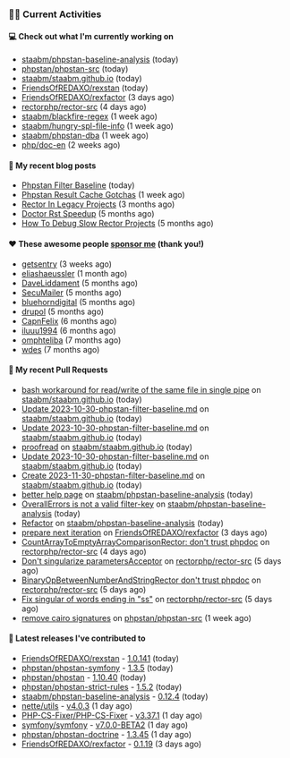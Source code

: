 ### 👨‍💻 Current Activities


#### 💻 Check out what I'm currently working on

- [staabm/phpstan-baseline-analysis](https://github.com/staabm/phpstan-baseline-analysis) (today)
- [phpstan/phpstan-src](https://github.com/phpstan/phpstan-src) (today)
- [staabm/staabm.github.io](https://github.com/staabm/staabm.github.io) (today)
- [FriendsOfREDAXO/rexstan](https://github.com/FriendsOfREDAXO/rexstan) (today)
- [FriendsOfREDAXO/rexfactor](https://github.com/FriendsOfREDAXO/rexfactor) (3 days ago)
- [rectorphp/rector-src](https://github.com/rectorphp/rector-src) (4 days ago)
- [staabm/blackfire-regex](https://github.com/staabm/blackfire-regex) (1 week ago)
- [staabm/hungry-spl-file-info](https://github.com/staabm/hungry-spl-file-info) (1 week ago)
- [staabm/phpstan-dba](https://github.com/staabm/phpstan-dba) (1 week ago)
- [php/doc-en](https://github.com/php/doc-en) (2 weeks ago)


#### 📜 My recent blog posts

- [Phpstan Filter Baseline](https://staabm.github.io/2023/10/30/phpstan-filter-baseline.html) (today)
- [Phpstan Result Cache Gotchas](https://staabm.github.io/2023/10/21/phpstan-result-cache-gotchas.html) (1 week ago)
- [Rector In Legacy Projects](https://staabm.github.io/2023/07/23/rector-in-legacy-projects.html) (3 months ago)
- [Doctor Rst Speedup](https://staabm.github.io/2023/05/18/doctor-rst-speedup.html) (5 months ago)
- [How To Debug Slow Rector Projects](https://staabm.github.io/2023/05/10/how-to-debug-slow-rector-projects.html) (5 months ago)


#### ❤️ These awesome people [sponsor me](https://github.com/sponsors/staabm) (thank you!)

- [getsentry](https://github.com/getsentry) (3 weeks ago)
- [eliashaeussler](https://github.com/eliashaeussler) (1 month ago)
- [DaveLiddament](https://github.com/DaveLiddament) (5 months ago)
- [SecuMailer](https://github.com/SecuMailer) (5 months ago)
- [bluehorndigital](https://github.com/bluehorndigital) (5 months ago)
- [drupol](https://github.com/drupol) (5 months ago)
- [CapnFelix](https://github.com/CapnFelix) (6 months ago)
- [iluuu1994](https://github.com/iluuu1994) (6 months ago)
- [omphteliba](https://github.com/omphteliba) (7 months ago)
- [wdes](https://github.com/wdes) (7 months ago)


#### 🔨 My recent Pull Requests

- [bash workaround for read/write of the same file in single pipe](https://github.com/staabm/staabm.github.io/pull/104) on [staabm/staabm.github.io](https://github.com/staabm/staabm.github.io) (today)
- [Update 2023-10-30-phpstan-filter-baseline.md](https://github.com/staabm/staabm.github.io/pull/103) on [staabm/staabm.github.io](https://github.com/staabm/staabm.github.io) (today)
- [Update 2023-10-30-phpstan-filter-baseline.md](https://github.com/staabm/staabm.github.io/pull/102) on [staabm/staabm.github.io](https://github.com/staabm/staabm.github.io) (today)
- [proofread](https://github.com/staabm/staabm.github.io/pull/101) on [staabm/staabm.github.io](https://github.com/staabm/staabm.github.io) (today)
- [Update 2023-10-30-phpstan-filter-baseline.md](https://github.com/staabm/staabm.github.io/pull/100) on [staabm/staabm.github.io](https://github.com/staabm/staabm.github.io) (today)
- [Create 2023-11-30-phpstan-filter-baseline.md](https://github.com/staabm/staabm.github.io/pull/99) on [staabm/staabm.github.io](https://github.com/staabm/staabm.github.io) (today)
- [better help page](https://github.com/staabm/phpstan-baseline-analysis/pull/145) on [staabm/phpstan-baseline-analysis](https://github.com/staabm/phpstan-baseline-analysis) (today)
- [OverallErrors is not a valid filter-key](https://github.com/staabm/phpstan-baseline-analysis/pull/144) on [staabm/phpstan-baseline-analysis](https://github.com/staabm/phpstan-baseline-analysis) (today)
- [Refactor](https://github.com/staabm/phpstan-baseline-analysis/pull/143) on [staabm/phpstan-baseline-analysis](https://github.com/staabm/phpstan-baseline-analysis) (today)
- [prepare next iteration](https://github.com/FriendsOfREDAXO/rexfactor/pull/137) on [FriendsOfREDAXO/rexfactor](https://github.com/FriendsOfREDAXO/rexfactor) (3 days ago)
- [CountArrayToEmptyArrayComparisonRector: don&#39;t trust phpdoc](https://github.com/rectorphp/rector-src/pull/5203) on [rectorphp/rector-src](https://github.com/rectorphp/rector-src) (4 days ago)
- [Don&#39;t singularize parametersAcceptor](https://github.com/rectorphp/rector-src/pull/5200) on [rectorphp/rector-src](https://github.com/rectorphp/rector-src) (5 days ago)
- [BinaryOpBetweenNumberAndStringRector don&#39;t trust phpdoc](https://github.com/rectorphp/rector-src/pull/5199) on [rectorphp/rector-src](https://github.com/rectorphp/rector-src) (5 days ago)
- [Fix singular of words ending in &#34;ss&#34;](https://github.com/rectorphp/rector-src/pull/5198) on [rectorphp/rector-src](https://github.com/rectorphp/rector-src) (5 days ago)
- [remove cairo signatures](https://github.com/phpstan/phpstan-src/pull/2690) on [phpstan/phpstan-src](https://github.com/phpstan/phpstan-src) (1 week ago)


#### 🔭 Latest releases I've contributed to

- [FriendsOfREDAXO/rexstan](https://github.com/FriendsOfREDAXO/rexstan) - [1.0.141](https://github.com/FriendsOfREDAXO/rexstan/releases/tag/1.0.141) (today)
- [phpstan/phpstan-symfony](https://github.com/phpstan/phpstan-symfony) - [1.3.5](https://github.com/phpstan/phpstan-symfony/releases/tag/1.3.5) (today)
- [phpstan/phpstan](https://github.com/phpstan/phpstan) - [1.10.40](https://github.com/phpstan/phpstan/releases/tag/1.10.40) (today)
- [phpstan/phpstan-strict-rules](https://github.com/phpstan/phpstan-strict-rules) - [1.5.2](https://github.com/phpstan/phpstan-strict-rules/releases/tag/1.5.2) (today)
- [staabm/phpstan-baseline-analysis](https://github.com/staabm/phpstan-baseline-analysis) - [0.12.4](https://github.com/staabm/phpstan-baseline-analysis/releases/tag/0.12.4) (today)
- [nette/utils](https://github.com/nette/utils) - [v4.0.3](https://github.com/nette/utils/releases/tag/v4.0.3) (1 day ago)
- [PHP-CS-Fixer/PHP-CS-Fixer](https://github.com/PHP-CS-Fixer/PHP-CS-Fixer) - [v3.37.1](https://github.com/PHP-CS-Fixer/PHP-CS-Fixer/releases/tag/v3.37.1) (1 day ago)
- [symfony/symfony](https://github.com/symfony/symfony) - [v7.0.0-BETA2](https://github.com/symfony/symfony/releases/tag/v7.0.0-BETA2) (1 day ago)
- [phpstan/phpstan-doctrine](https://github.com/phpstan/phpstan-doctrine) - [1.3.45](https://github.com/phpstan/phpstan-doctrine/releases/tag/1.3.45) (1 day ago)
- [FriendsOfREDAXO/rexfactor](https://github.com/FriendsOfREDAXO/rexfactor) - [0.1.19](https://github.com/FriendsOfREDAXO/rexfactor/releases/tag/0.1.19) (3 days ago)
